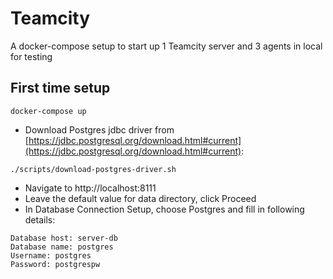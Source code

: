 # Teamcity

A docker-compose setup to start up 1 Teamcity server and 3 agents in local for testing

## First time setup

```
docker-compose up
```

- Download Postgres jdbc driver from [https://jdbc.postgresql.org/download.html#current](https://jdbc.postgresql.org/download.html#current):

```
./scripts/download-postgres-driver.sh
```

- Navigate to http://localhost:8111
- Leave the default value for data directory, click Proceed
- In Database Connection Setup, choose Postgres and fill in following details:

```
Database host: server-db
Database name: postgres
Username: postgres
Password: postgrespw
```


